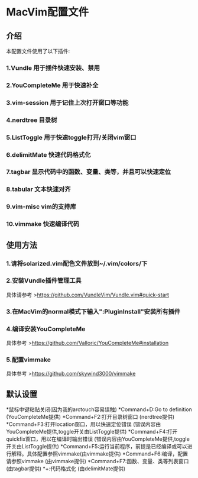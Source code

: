 MacVim配置文件
====

介绍
-----
本配置文件使用了以下插件:
### 1.Vundle 用于插件快速安装、禁用
### 2.YouCompleteMe 用于快速补全
### 3.vim-session 用于记住上次打开窗口等功能
### 4.nerdtree 目录树
### 5.ListToggle 用于快速toggle打开/关闭vim窗口
### 6.delimitMate 快速代码格式化
### 7.tagbar 显示代码中的函数、变量、类等，并且可以快速定位
### 8.tabular 文本快速对齐
### 9.vim-misc vim的支持库
### 10.vimmake 快速编译代码

使用方法
------
### 1.请将solarized.vim配色文件放到~/.vim/colors/下
### 2.安装Vundle插件管理工具
具体请参考
	>https://github.com/VundleVim/Vundle.vim#quick-start
### 3.在MacVim的normal模式下输入":PluginInstall"安装所有插件
### 4.编译安装YouCompleteMe
具体参考
	>https://github.com/Valloric/YouCompleteMe#installation
###	5.配置vimmake
具体参考
	>https://github.com/skywind3000/vimmake

默认设置
-----
*鼠标中键粘贴关闭(因为我的arctouch容易误触)
*Command+D:Go to definition (YouCompleteMe提供)
*Command+F2:打开目录树窗口 (nerdtree提供)
*Command+F3:打开location窗口，用以快速定位错误 (错误内容由YouCompleteMe提供,toggle开关由ListToggle提供)
*Command+F4:打开quickfix窗口，用以在编译时输出错误 (错误内容由YouCompleteMe提供,toggle开关由ListToggle提供)
*Command+F5:运行当前程序，前提是已经编译或可以进行解释。具体配置参照vimmake(由vimmake提供)
*Command+F6:编译，配置请参照vimmake (由vimmake提供)
*Command+F7:函数、变量、类等列表窗口 (由tagbar提供)
*+:代码格式化 (由delimitMate提供)




